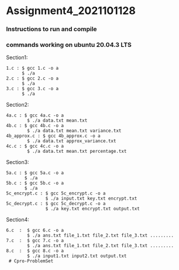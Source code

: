 # Assignment4_2021101128




### Instructions to run and compile
### commands working on ubuntu 20.04.3 LTS
Section1:

    1.c : $ gcc 1.c -o a
          $ ./a
    2.c : $ gcc 2.c -o a
          $ ./a
    3.c : $ gcc 3.c -o a
          $ ./a
Section2:

    4a.c : $ gcc 4a.c -o a
            $ ./a data.txt mean.txt
    4b.c : $ gcc 4b.c -o a
            $ ./a data.txt mean.txt variance.txt
    4b_approx.c : $ gcc 4b_approx.c -o a
            $ ./a data.txt approx_variance.txt
    4c.c : $ gcc 4c.c -o a
            $ ./a data.txt mean.txt percentage.txt
Section3:

    5a.c : $ gcc 5a.c -o a
           $ ./a
    5b.c : $ gcc 5b.c -o a
           $ ./a
    5c_encrypt.c : $ gcc 5c_encrypt.c -o a
                   $ ./a input.txt key.txt encrypt.txt
    5c_decrypt.c : $ gcc 5c_decrypt.c -o a
                   $ ./a key.txt encrypt.txt output.txt

Section4:

    6.c  :  $ gcc 6.c -o a
            $ ./a ans.txt file_1.txt file_2.txt file_3.txt .........
    7.c  :  $ gcc 7.c -o a
            $ ./a ans.txt file_1.txt file_2.txt file_3.txt .........
    8.c  :  $ gcc 8.c -o a
            $ ./a input1.txt input2.txt output.txt
     # Cpro-ProblemSet
